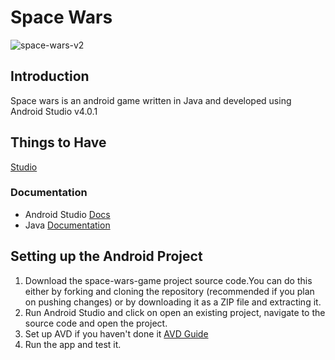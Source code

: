 # Space Wars

![space-wars-v2](https://user-images.githubusercontent.com/56535991/89294677-7a570200-d67d-11ea-8dad-78d7ace7550d.jpg)

## Introduction

Space wars is an android game written in Java and developed using Android Studio v4.0.1

## Things to Have

[Studio](https://developer.android.com/studio)

### Documentation

- Android Studio [Docs](https://developer.android.com/guide)
- Java [Documentation](https://docs.oracle.com/en/java/javase/14/)

## Setting up the Android Project

1. Download the space-wars-game project source code.You can do this either by forking and cloning the repository (recommended if you plan on pushing changes) or by downloading it as a ZIP file and extracting it.                                                                                                                                           
2. Run Android Studio and click on open an existing project, navigate to the source code and open the project.
3. Set up AVD if you haven't done it [AVD Guide](https://developer.android.com/studio/run/managing-avds)
4. Run the app and test it.
